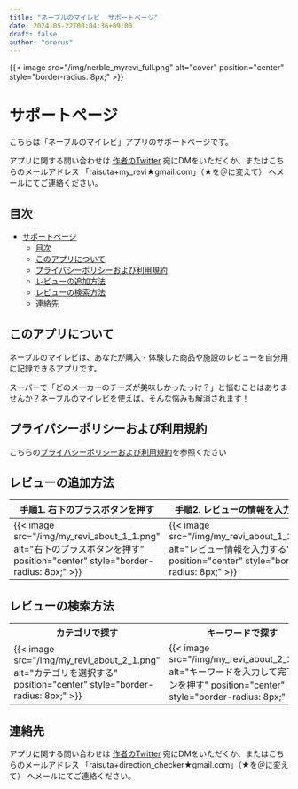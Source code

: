 ```yaml
---
title: "ネーブルのマイレビ  サポートページ"
date: 2024-05-22T00:04:36+09:00
draft: false
author: "orerus"
---
```


{{< image src="/img/nerble_myrevi_full.png" alt="cover" position="center" style="border-radius: 8px;" >}}

# サポートページ

こちらは「ネーブルのマイレビ」アプリのサポートページです。

アプリに関する問い合わせは [作者のTwitter](https://x.com/orerus) 宛にDMをいただくか、またはこちらのメールアドレス 「raisuta+my_revi★gmail.com」（★を＠に変えて） へメールにてご連絡ください。

## 目次

- [サポートページ](#サポートページ)
  - [目次](#目次)
  - [このアプリについて](#このアプリについて)
  - [プライバシーポリシーおよび利用規約](#プライバシーポリシーおよび利用規約)
  - [レビューの追加方法](#レビューの追加方法)
  - [レビューの検索方法](#レビューの検索方法)
  - [連絡先](#連絡先)


## このアプリについて

ネーブルのマイレビは、あなたが購入・体験した商品や施設のレビューを自分用に記録できるアプリです。

スーパーで「どのメーカーのチーズが美味しかったっけ？」と悩むことはありませんか？ネーブルのマイレビを使えば、そんな悩みも解消されます！


## プライバシーポリシーおよび利用規約

こちらの[プライバシーポリシーおよび利用規約](https://orerus.net/privacypolicy_app_myrevi/)を参照ください

## レビューの追加方法

|手順1. 右下のプラスボタンを押す|手順2. レビューの情報を入力する|手順3. 右下の追加ボタンを押す|
|---|---|---|
|{{< image src="/img/my_revi_about_1_1.png" alt="右下のプラスボタンを押す" position="center" style="border-radius: 8px;" >}}|{{< image src="/img/my_revi_about_1_2.png" alt="レビュー情報を入力する" position="center" style="border-radius: 8px;" >}}|{{< image src="/img/my_revi_about_1_3.png" alt="右下の追加ボタンを押す" position="center" style="border-radius: 8px;" >}}|

## レビューの検索方法

<table>
<tr>
<th>カテゴリで探す</th>
<th>キーワードで探す</th>
</tr>
<tr>
<td>{{< image src="/img/my_revi_about_2_1.png" alt="カテゴリを選択する" position="center" style="border-radius: 8px;" >}}</td>
<td>{{< image src="/img/my_revi_about_2_2.png" alt="キーワードを入力して完了ボタンを押す" position="center" style="border-radius: 8px;" >}}</td>
</tr>
</table>

## 連絡先

アプリに関する問い合わせは [作者のTwitter](https://twitter.com/orerus) 宛にDMをいただくか、またはこちらのメールアドレス 「raisuta+direction_checker★gmail.com」（★を＠に変えて） へメールにてご連絡ください。
